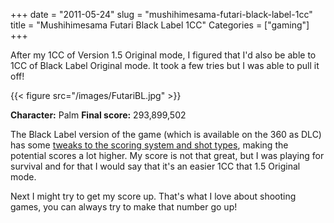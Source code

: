 +++
date = "2011-05-24"
slug = "mushihimesama-futari-black-label-1cc"
title = "Mushihimesama Futari Black Label 1CC"
Categories = ["gaming"]
+++

After my 1CC of Version 1.5 Original mode, I figured that I'd also be able to 1CC of Black Label Original mode. It took a few tries but I was able to pull it off!

{{< figure src="/images/FutariBL.jpg" >}}

**Character:** Palm **Final score:** 293,899,502

The Black Label version of the game (which is available on the 360 as DLC) has some [tweaks to the scoring system and shot types](http://en.wikipedia.org/wiki/Mushihime-sama_Futari#Arcade_Black_Label_Release), making the potential scores a lot higher. My score is not that great, but I was playing for survival and for that I would say that it's an easier 1CC that 1.5 Original mode.

Next I might try to get my score up. That's what I love about shooting games, you can always try to make that number go up!

